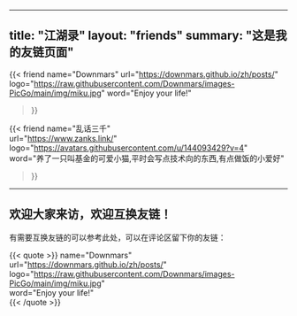 
---
title: "江湖录"
layout: "friends"
summary: "这是我的友链页面"
---


{{< friend 
    name="Downmars" 
    url="https://downmars.github.io/zh/posts/" 
    logo="https://raw.githubusercontent.com/Downmars/images-PicGo/main/img/miku.jpg"
    word="Enjoy your life!" 
>}}

{{< friend 
    name="乱话三千"  
    url="https://www.zanks.link/"  
    logo="https://avatars.githubusercontent.com/u/144093429?v=4"  
    word="养了一只叫基金的可爱小猫,平时会写点技术向的东西,有点做饭的小爱好"  
>}}

---
## 欢迎大家来访，欢迎互换友链！

有需要互换友链的可以参考此处，可以在评论区留下你的友链：  

{{< quote >}}
name="Downmars"  
url="https://downmars.github.io/zh/posts/"  
logo="https://raw.githubusercontent.com/Downmars/images-PicGo/main/img/miku.jpg"  
word="Enjoy your life!"  
{{< /quote >}}


